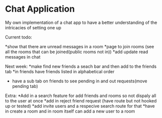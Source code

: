 Chat Application
=================

My own implementation of a chat app to have a better understanding of the intricacies of setting one up

Current todo:

*show that there are unread messages in a room
*page to join rooms (see all the rooms that can be joined(public rooms not in))
*add update read messages in chat

Next week:
*make find new friends a seach bar and then add to the friends tab
*in friends have friends listed in alphabetical order
* have a sub tab on friends to see pending in and out requests(move pending tab)


Extra:
*Add in a search feature for add friends and rooms so not dispaly all to the user at once
*add in reject friend request (have route but not hooked up or tested)
*add invite users and a respecive search route for that
  *have in create a room and in room itself can add a new user to a room

